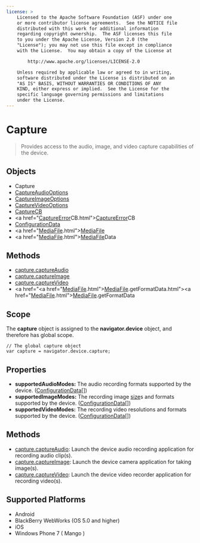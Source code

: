 ```yaml
---
license: >
    Licensed to the Apache Software Foundation (ASF) under one
    or more contributor license agreements.  See the NOTICE file
    distributed with this work for additional information
    regarding copyright ownership.  The ASF licenses this file
    to you under the Apache License, Version 2.0 (the
    "License"); you may not use this file except in compliance
    with the License.  You may obtain a copy of the License at

        http://www.apache.org/licenses/LICENSE-2.0

    Unless required by applicable law or agreed to in writing,
    software distributed under the License is distributed on an
    "AS IS" BASIS, WITHOUT WARRANTIES OR CONDITIONS OF ANY
    KIND, either express or implied.  See the License for the
    specific language governing permissions and limitations
    under the License.
---
```


Capture
=======

> Provides access to the audio, image, and video capture capabilities of the device.

Objects
-------

- Capture
- <a href="captureAudioOptions.html">CaptureAudioOptions</a>
- <a href="captureImageOptions.html">CaptureImageOptions</a>
- <a href="captureVideoOptions.html">CaptureVideoOptions</a>
- <a href="CaptureCB.html">CaptureCB</a>
- <a href="<a href="CaptureError.html">CaptureError</a>CB.html"><a href="CaptureError.html">CaptureError</a>CB</a>
- <a href="ConfigurationData.html">ConfigurationData</a>
- <a href="<a href="../media.html">Media</a><a href="../../file/fileobj/fileobj.html">File</a>.html"><a href="../media.html">Media</a><a href="../../file/fileobj/fileobj.html">File</a></a>
- <a href="<a href="../media.html">Media</a><a href="../../file/fileobj/fileobj.html">File</a>.html"><a href="../media.html">Media</a><a href="../../file/fileobj/fileobj.html">File</a></a>Data

Methods
-------

- <a href="captureAudio.html">capture.captureAudio</a>
- <a href="captureImage.html">capture.captureImage</a>
- <a href="captureVideo.html">capture.captureVideo</a>
- <a href="<a href="<a href="../media.html">Media</a><a href="../../file/fileobj/fileobj.html">File</a>.html"><a href="../media.html">Media</a><a href="../../file/fileobj/fileobj.html">File</a></a>.getFormatData.html"><a href="<a href="../media.html">Media</a><a href="../../file/fileobj/fileobj.html">File</a>.html"><a href="../media.html">Media</a><a href="../../file/fileobj/fileobj.html">File</a></a>.getFormatData</a>

Scope
-----

The __capture__ object is assigned to the __navigator.device__ object, and therefore has global scope.

    // The global capture object
    var capture = navigator.device.capture;

Properties
----------

- __supportedAudioModes:__ The audio recording formats supported by the device. (<a href="ConfigurationData.html">ConfigurationData</a>[])
- __supportedImageModes:__ The recording image <a href="../../storage/parameters/size.html">size</a>s and formats supported by the device. (<a href="ConfigurationData.html">ConfigurationData</a>[])
- __supportedVideoModes:__ The recording video resolutions and formats supported by the device. (<a href="ConfigurationData.html">ConfigurationData</a>[])

Methods
-------

- <a href="captureAudio.html">capture.captureAudio</a>: Launch the device audio recording application for recording audio clip(s).
- <a href="captureImage.html">capture.captureImage</a>: Launch the device camera application for taking image(s).
- <a href="captureVideo.html">capture.captureVideo</a>: Launch the device video recorder application for recording video(s).


Supported Platforms
-------------------

- Android
- BlackBerry WebWorks (OS 5.0 and higher)
- iOS
- Windows Phone 7 ( Mango )
